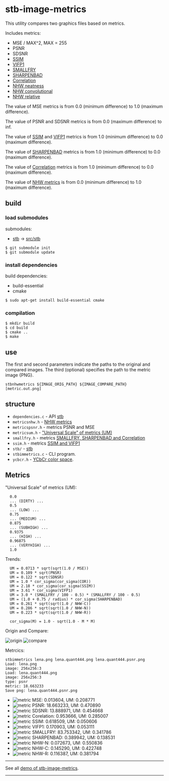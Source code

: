 # stb-image-metrics

This utility compares two graphics files based on metrics.

Includes metrics:

- MSE / MAX^2, MAX = 255
- PSNR
- SDSNR
- [SSIM](https://github.com/rolinh/VQMT)
- [VIFP1](https://github.com/rolinh/VQMT)
- [SMALLFRY](https://github.com/dwbuiten/smallfry)
- [SHARPENBAD](https://github.com/ImageProcessing-ElectronicPublications/libsmallfry)
- [Correlation](https://github.com/ImageProcessing-ElectronicPublications/libsmallfry)
- [NHW neatness](https://github.com/rcanut/NHW_Neatness_Metrics)
- [NHW convolutional](https://github.com/rcanut/NHW_Neatness_Metrics/issues/1)
- [NHW relative](https://github.com/rcanut/NHW_Neatness_Metrics/issues/1)

The value of MSE metrics is from 0.0 (minimum difference) to 1.0 (maximum difference).

The value of PSNR and SDSNR metrics is from 0.0 (maximum difference) to inf.

The value of [SSIM](https://github.com/rolinh/VQMT) and [VIFP1](https://github.com/rolinh/VQMT) metrics is from 1.0 (minimum difference) to 0.0 (maximum difference).

The value of [SHARPENBAD](https://github.com/ImageProcessing-ElectronicPublications/libsmallfry) metrics is from 1.0 (minimum difference) to 0.0 (maximum difference).

The value of [Correlation](https://github.com/ImageProcessing-ElectronicPublications/libsmallfry) metrics is from 1.0 (minimum difference) to 0.0 (maximum difference).

The value of [NHW metrics](https://github.com/rcanut/NHW_Neatness_Metrics/issues/1) is from 0.0 (minimum difference) to 1.0 (maximum difference).

## build

### load submodules

submodules:

- [stb](https://github.com/nothings/stb.git) -> [src/stb](src/stb)

```shell
$ git submodule init
$ git submodule update
```

### install dependencies

build dependencies:

- build-essential
- cmake

```shell
$ sudo apt-get install build-essential cmake
```

### compilation
```shell
$ mkdir build
$ cd build
$ cmake ..
$ make
```
## use

The first and second parameters indicate the paths to the original and compared images. The third (optional) specifies the path to the metric image {PNG}.

```shell
stbnhwmetrics ${IMAGE_ORIG_PATH} ${IMAGE_COMPARE_PATH} [metric.out.png]
```

## structure

- `dependencies.c` - API [stb](https://github.com/nothings/stb.git)
- `metricsnhw.h` - [NHW metrics](https://github.com/rcanut/NHW_Neatness_Metrics/issues/1)
- `metricspsnr.h` - metrics PSNR and MSE
- `metricsum.h` - ["Universal Scale" of metrics (UM)](https://github.com/ImageProcessing-ElectronicPublications/jpeg-recompress)
- `smallfry.h` - metrics [SMALLFRY, SHARPENBAD and Correlation](https://github.com/ImageProcessing-ElectronicPublications/libsmallfry)
- `ssim.h` - metrics [SSIM and VIFP1](https://github.com/rolinh/VQMT)
- `stb/` - [stb](https://github.com/nothings/stb.git)
- `stbimmetrics.c` - CLI program.
- `ycbcr.h` - [YCbCr color space](https://en.wikipedia.org/wiki/YCbCr).

## Metrics

"Universal Scale" of metrics (UM):

```
  0.0
  ... (DIRTY) ...
  0.5
  ... (LOW) ...
  0.75
  ... (MEDIUM) ...
  0.875
  ... (SUBHIGH) ...
  0.9375
  ... (HIGH) ...
  0.96875
  ... (VERYHIGH) ...
  1.0
```

Trends:

```
  UM = 0.0713 * sqrt(sqrt(1.0 / MSE))
  UM = 0.109 * sqrt(PNSR)
  UM = 0.122 * sqrt(SDNSR)
  UM = 1.0 * cor_sigma(cor_sigma(COR))
  UM = 2.18 * cor_sigma(cor_sigma(SSIM))
  UM = 3.61 * cor_sigma(VIFP1)
  UM = 3.0 * (SMALLFRY / 100 - 0.5) * (SMALLFRY / 100 - 0.5)
  UM = (1.0 + 0.75 / radius) * cor_sigma(SHARPENBAD)
  UM = 0.261 * sqrt(sqrt(1.0 / NHW-C))
  UM = 0.286 * sqrt(sqrt(1.0 / NHW-N))
  UM = 0.223 * sqrt(sqrt(1.0 / NHW-R))

  cor_sigma(M) = 1.0 - sqrt(1.0 - M * M)
```

Origin and Compare:

![origin](https://raw.githubusercontent.com/ImageProcessing-ElectronicPublications/stb-image-metrics-demo/main/images/lena.png) ![compare](https://raw.githubusercontent.com/ImageProcessing-ElectronicPublications/stb-image-metrics-demo/main/images/lena.quant444.png)

Metrcics:

```shell
stbimmetrics lena.png lena.quant444.png lena.quant444.psnr.png 
Load: lena.png
image: 256x256:3
Load: lena.quant444.png
image: 256x256:3
type: psnr
metric: 18.663233
Save png: lena.quant444.psnr.png

```

* ![metric](https://raw.githubusercontent.com/ImageProcessing-ElectronicPublications/stb-image-metrics-demo/main/images/lena.quant444.mse.png) MSE: 0.013604, UM: 0.208771
* ![metric](https://raw.githubusercontent.com/ImageProcessing-ElectronicPublications/stb-image-metrics-demo/main/images/lena.quant444.psnr.png) PSNR: 18.663233, UM: 0.470890
* ![metric](https://raw.githubusercontent.com/ImageProcessing-ElectronicPublications/stb-image-metrics-demo/main/images/lena.quant444.sdsnr.png) SDSNR: 13.888971, UM: 0.454668
* ![metric](https://raw.githubusercontent.com/ImageProcessing-ElectronicPublications/stb-image-metrics-demo/main/images/lena.quant444.cor.png) Corelation: 0.953666, UM: 0.285007
* ![metric](https://raw.githubusercontent.com/ImageProcessing-ElectronicPublications/stb-image-metrics-demo/main/images/lena.quant444.ssim.png) SSIM: 0.618509, UM: 0.050606
* ![metric](https://raw.githubusercontent.com/ImageProcessing-ElectronicPublications/stb-image-metrics-demo/main/images/lena.quant444.vifp1.png) VIFP1: 0.170903, UM: 0.053111
* ![metric](https://raw.githubusercontent.com/ImageProcessing-ElectronicPublications/stb-image-metrics-demo/main/images/lena.quant444.smallfry.png) SMALLFRY: 83.753342, UM: 0.341786
* ![metric](https://raw.githubusercontent.com/ImageProcessing-ElectronicPublications/stb-image-metrics-demo/main/images/lena.quant444.shbad.png) SHARPENBAD: 0.389942, UM: 0.138531
* ![metric](https://raw.githubusercontent.com/ImageProcessing-ElectronicPublications/stb-image-metrics-demo/main/images/lena.quant444.nhw-n.png) NHW-N: 0.072673, UM: 0.550836
* ![metric](https://raw.githubusercontent.com/ImageProcessing-ElectronicPublications/stb-image-metrics-demo/main/images/lena.quant444.nhw-c.png) NHW-C: 0.145290, UM: 0.422748
* ![metric](https://raw.githubusercontent.com/ImageProcessing-ElectronicPublications/stb-image-metrics-demo/main/images/lena.quant444.nhw-r.png) NHW-R: 0.116387, UM: 0.381794

---

See all [demo of stb-image-metrics](https://github.com/ImageProcessing-ElectronicPublications/stb-image-metrics-demo).

---
